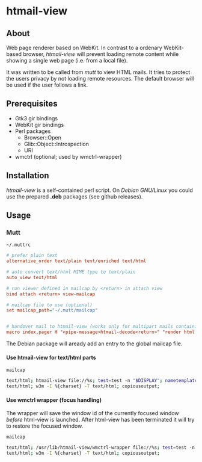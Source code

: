 htmail-view
===========

About
-----

Web page renderer based on WebKit. In contrast to a ordenary WebKit-based
browser, *htmail-view* will prevent loading remote content while showing
a single web page (i.e. from a local file).

It was written to be called from *mutt* to view HTML mails. It tries to
protect the users privacy by not loading remote resources. The default
browser will be used if the user follows a link.


Prerequisites
-------------

- Gtk3 gir bindings
- WebKit gir bindings
- Perl packages
  - Browser::Open
  - Glib::Object::Introspection
  - URI
- wmctrl (optional; used by wmctrl-wrapper)


Installation
------------

*htmail-view* is a self-contained perl script. On *Debian GNU/Linux* you
could use the prepared **.deb** packages (see github releases).


Usage
-----


### Mutt


`~/.muttrc`
```ini
# prefer plain text
alternative_order text/plain text/enriched text/html

# auto convert text/html MIME type to text/plain
auto_view text/html

# run viewer defined in mailcap by <return> in attach view
bind attach <return> view-mailcap

# mailcap file to use (optional)
set mailcap_path="~/.mutt/mailcap"


# handover mail to htmail-view (works only for multipart mails containing text/html payload)
macro index,pager H "<pipe-message>htmail-decode<return>" "render html mail using htmail-view"
```

The Debian package will aready add an entry to the global mailcap file.


#### Use htmail-view for text/html parts

`mailcap`
```bash
text/html; htmail-view file://%s; test=test -n "$DISPLAY"; nametemplate=%s.html; needsterminal;
text/html; w3m -I %{charset} -T text/html; copiousoutput;
```


#### Use wmctrl wrapper (focus handling)

The wrapper will save the window id of the currently focused window *before*
html-view is launched. After html-view has been terminated it will try
to restore the focused window.

`mailcap`
```bash
text/html; /usr/lib/htmail-view/wmctrl-wrapper file://%s; test=test -n "$DISPLAY"; nametemplate=%s.html; needsterminal;
text/html; w3m -I %{charset} -T text/html; copiousoutput;
```
